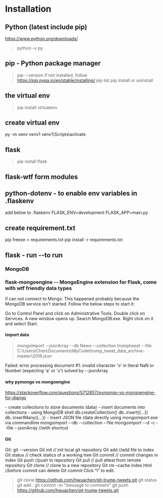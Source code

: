 # Installation
## Python (latest include pip)
https://www.python.org/downloads/
>python -v
>py 
## pip - Python package manager
>pip --version
if not installed, follow https://pip.pypa.io/en/stable/installing/
>pip list
>pip install or uninstall
## the virtual env
>pip install virtualenv

## create virtual env
py -m venv venv1
venv1\Scripts\activate

## flask 
>pip install flask

## flask-wtf  form modules

## python-dotenv  - to enable env variables in .flaskenv

add below to .flaskenv
FLASK_ENV=development
FLASK_APP=main.py

## create requirement.txt
pip freeze > requirements.txt
pip install -r requirements.txt

## flask - run      --to run

### MongoDB 
### flask-mongoengine  -- MongoEngine extension for Flask, come with wtf friendly data types

if can not connect to Mongo. This happened probably because the MongoDB service isn't started. Follow the below steps to start it:

Go to Control Panel and click on Administrative Tools.
Double click on Services. A new window opens up.
Search MongoDB.exe. Right click on it and select Start.

#### import data 
>mongoimport --jsonArray --db News --collection trumptweet --file C:\Users\Chen\Documents\MyCode\trump_tweet_data_archive-master\2018.json

Failed: error processing document #1: invalid character 'o' in literal NaN or Number (expecting 'a' or 'u')
solved by --jsonArray 

#### why pymongo vs mongoengine
https://stackoverflow.com/questions/5712857/pymongo-vs-mongoengine-for-django

<MonggoDB> 
- create collections to store documents (data)
- insert documents into collections
- using MongoDB shell 
	db.createCollection(<collection>)
	db.<collection>.insert({...})
	db.<collection>.insertMany({...})
- insert JSON file /data directly using mongoimport.exe via commandline
	mongoimport --db <DB> --collection <collection> --file <file>
	mongoimport --d <DB> -c <collection> --file <file>  --jsonArray    //with shortcut

#### Git 
Git:  git --version
Git init // init local git repository
Git add //add file to index
Git status // check statics of a working tree
Git commit // commit changes in index
Git push //push to repository
Git pull // pull attest from remote repository
Git clone // clone to a new repository
Git rm –cache index.html //before commit can delete
Git commit 
Click “I” to edit. 
>git clone https://github.com/hwuachen/git-trump-tweets.git
>git status 
> git  add .
> git commit -m “message to comment”
> git push https://github.com/hwuachen/git-trump-tweets.git